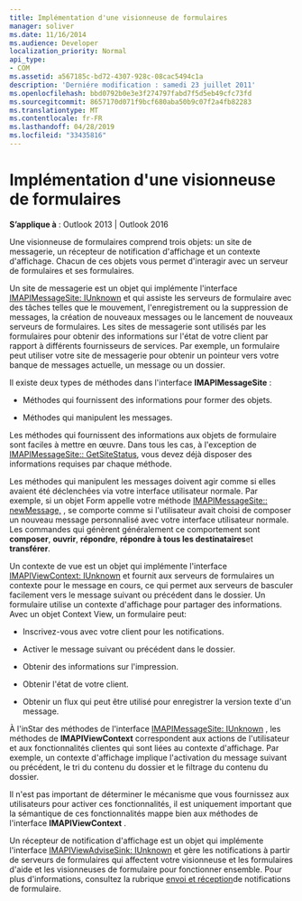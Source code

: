 ```yaml
---
title: Implémentation d'une visionneuse de formulaires
manager: soliver
ms.date: 11/16/2014
ms.audience: Developer
localization_priority: Normal
api_type:
- COM
ms.assetid: a567185c-bd72-4307-928c-08cac5494c1a
description: 'Derniére modification : samedi 23 juillet 2011'
ms.openlocfilehash: bbd0792b0e3e3f274797fabd7f5d5eb49cfc73fd
ms.sourcegitcommit: 8657170d071f9bcf680aba50b9c07f2a4fb82283
ms.translationtype: MT
ms.contentlocale: fr-FR
ms.lasthandoff: 04/28/2019
ms.locfileid: "33435816"
---
```

# <a name="implementing-a-form-viewer"></a>Implémentation d'une visionneuse de formulaires

  
  
**S’applique à** : Outlook 2013 | Outlook 2016 
  
Une visionneuse de formulaires comprend trois objets: un site de messagerie, un récepteur de notification d'affichage et un contexte d'affichage. Chacun de ces objets vous permet d'interagir avec un serveur de formulaires et ses formulaires.
  
Un site de messagerie est un objet qui implémente l'interface [IMAPIMessageSite: IUnknown](imapimessagesiteiunknown.md) et qui assiste les serveurs de formulaire avec des tâches telles que le mouvement, l'enregistrement ou la suppression de messages, la création de nouveaux messages ou le lancement de nouveaux serveurs de formulaires. Les sites de messagerie sont utilisés par les formulaires pour obtenir des informations sur l'état de votre client par rapport à différents fournisseurs de services. Par exemple, un formulaire peut utiliser votre site de messagerie pour obtenir un pointeur vers votre banque de messages actuelle, un message ou un dossier. 
  
Il existe deux types de méthodes dans l'interface **IMAPIMessageSite** : 
  
- Méthodes qui fournissent des informations pour former des objets.
    
- Méthodes qui manipulent les messages.
    
Les méthodes qui fournissent des informations aux objets de formulaire sont faciles à mettre en œuvre. Dans tous les cas, à l'exception de [IMAPIMessageSite:: GetSiteStatus](imapimessagesite-getsitestatus.md), vous devez déjà disposer des informations requises par chaque méthode.
  
Les méthodes qui manipulent les messages doivent agir comme si elles avaient été déclenchées via votre interface utilisateur normale. Par exemple, si un objet Form appelle votre méthode [IMAPIMessageSite:: newMessage,](imapimessagesite-newmessage.md) , se comporte comme si l'utilisateur avait choisi de composer un nouveau message personnalisé avec votre interface utilisateur normale. Les commandes qui génèrent généralement ce comportement sont **composer**, **ouvrir**, **répondre**, **répondre à tous les destinataires**et **transférer**. 
  
Un contexte de vue est un objet qui implémente l'interface [IMAPIViewContext: IUnknown](imapiviewcontextiunknown.md) et fournit aux serveurs de formulaires un contexte pour le message en cours, ce qui permet aux serveurs de basculer facilement vers le message suivant ou précédent dans le dossier. Un formulaire utilise un contexte d'affichage pour partager des informations. Avec un objet Context View, un formulaire peut: 
  
- Inscrivez-vous avec votre client pour les notifications.
    
- Activer le message suivant ou précédent dans le dossier.
    
- Obtenir des informations sur l'impression.
    
- Obtenir l'état de votre client.
    
- Obtenir un flux qui peut être utilisé pour enregistrer la version texte d'un message.
    
À l'inStar des méthodes de l'interface [IMAPIMessageSite: IUnknown](imapimessagesiteiunknown.md) , les méthodes de **IMAPIViewContext** correspondent aux actions de l'utilisateur et aux fonctionnalités clientes qui sont liées au contexte d'affichage. Par exemple, un contexte d'affichage implique l'activation du message suivant ou précédent, le tri du contenu du dossier et le filtrage du contenu du dossier. 
  
Il n'est pas important de déterminer le mécanisme que vous fournissez aux utilisateurs pour activer ces fonctionnalités, il est uniquement important que la sémantique de ces fonctionnalités mappe bien aux méthodes de l'interface **IMAPIViewContext** . 
  
Un récepteur de notification d'affichage est un objet qui implémente l'interface [IMAPIViewAdviseSink: IUnknown](imapiviewadvisesinkiunknown.md) et gère les notifications à partir de serveurs de formulaires qui affectent votre visionneuse et les formulaires d'aide et les visionneuses de formulaire pour fonctionner ensemble. Pour plus d'informations, consultez la rubrique [envoi et réception](sending-and-receiving-form-notifications.md)de notifications de formulaire. 
  

